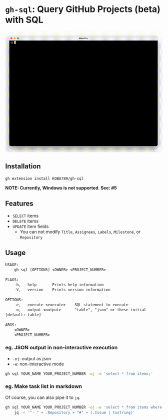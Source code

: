 # `gh-sql`: Query GitHub Projects (beta) with SQL

![](./docs/demo.gif)

## Installation

```
gh extension install KOBA789/gh-sql
```
**NOTE: Currently, Windows is not supported. See: #5**

## Features

- `SELECT` items
- `DELETE` items
- `UPDATE` item fields
  - You can not modify `Title`, `Assignees`, `Labels`, `Milestone`, or `Repository`

## Usage

```
USAGE:
    gh-sql [OPTIONS] <OWNER> <PROJECT_NUMBER>

FLAGS:
    -h, --help       Prints help information
    -V, --version    Prints version information

OPTIONS:
    -e, --execute <execute>    SQL statement to execute
    -o, --output <output>      "table", "json" or these initial [default: table]

ARGS:
    <OWNER>
    <PROJECT_NUMBER>
```

### eg. JSON output in non-interactive execution

- `-oj`: output as json
- `-e`: non-interactive mode

```bash
gh sql YOUR_NAME YOUR_PROJECT_NUMBER -oj -e 'select * from items;'
```

### eg. Make task list in markdown

Of course, you can also pipe it to `jq`.

```bash
gh sql YOUR_NAME YOUR_PROJECT_NUMBER -oj -e 'select * from items where Repository is not null;' | \
    jq -r '"- " + .Repository + "#" + (.Issue | tostring)'
```
